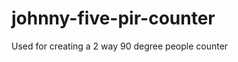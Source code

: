 johnny-five-pir-counter
=======================

Used for creating a 2 way 90 degree people counter

